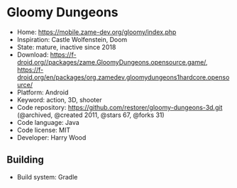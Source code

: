 # Gloomy Dungeons

- Home: https://mobile.zame-dev.org/gloomy/index.php
- Inspiration: Castle Wolfenstein, Doom
- State: mature, inactive since 2018
- Download: https://f-droid.org//packages/zame.GloomyDungeons.opensource.game/, https://f-droid.org/en/packages/org.zamedev.gloomydungeons1hardcore.opensource/
- Platform: Android
- Keyword: action, 3D, shooter
- Code repository: https://github.com/restorer/gloomy-dungeons-3d.git (@archived, @created 2011, @stars 67, @forks 31)
- Code language: Java
- Code license: MIT
- Developer: Harry Wood

## Building

- Build system: Gradle
